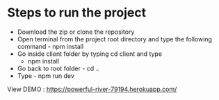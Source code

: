 # Steps to run the project
  *  Download the zip or clone the repository
  *  Open terminal from the project root directory and type the following command
    - npm install
  * Go inside client folder by typing cd client and type
    - npm install
  * Go back to root folder - cd ..
  * Type - npm run dev
  
View DEMO : https://powerful-river-79194.herokuapp.com/
